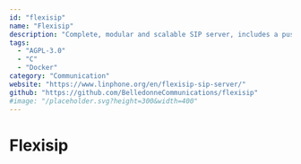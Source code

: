 ```yaml
---
id: "flexisip"
name: "Flexisip"
description: "Complete, modular and scalable SIP server, includes a push gateway, to deliver SIP incoming calls or text messages on mobile device platforms where push notifications are required to receive information when the app is not active in the foreground."
tags:
  - "AGPL-3.0"
  - "C"
  - "Docker"
category: "Communication"
website: "https://www.linphone.org/en/flexisip-sip-server/"
github: "https://github.com/BelledonneCommunications/flexisip"
#image: "/placeholder.svg?height=300&width=400"
---
```


# Flexisip
